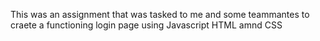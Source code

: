 This was an assignment that was tasked to me and some teammantes to craete a functioning login page using Javascript HTML amnd CSS

